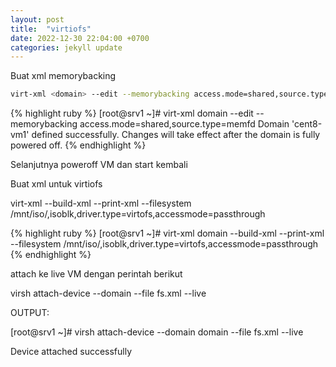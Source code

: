 ```yaml
---
layout: post
title:  "virtiofs"
date: 2022-12-30 22:04:00 +0700
categories: jekyll update
---
```



Buat xml memorybacking
```sh
virt-xml <domain> --edit --memorybacking access.mode=shared,source.type=memfd
```

{% highlight ruby %}
[root@srv1 ~]# virt-xml domain --edit --memorybacking access.mode=shared,source.type=memfd
Domain 'cent8-vm1' defined successfully.
Changes will take effect after the domain is fully powered off.
{% endhighlight %}

Selanjutnya poweroff VM dan start kembali

Buat xml untuk virtiofs
 
virt-xml <domain> --build-xml --print-xml --filesystem /mnt/iso/,isoblk,driver.type=virtofs,accessmode=passthrough

{% highlight ruby %}
[root@srv1 ~]# virt-xml domain --build-xml --print-xml --filesystem /mnt/iso/,isoblk,driver.type=virtofs,accessmode=passthrough
<filesystem accessmode="passthrough" type="mount">
  <source dir="/mnt/iso/"/>
  <target dir="isoblk"/>
  <driver type="virtofs"/>
</filesystem>
{% endhighlight %}

attach ke live VM dengan perintah berikut
 
virsh attach-device --domain <domain> --file fs.xml  --live

OUTPUT:
 
[root@srv1 ~]# virsh attach-device --domain domain --file fs.xml  --live

Device attached successfully
